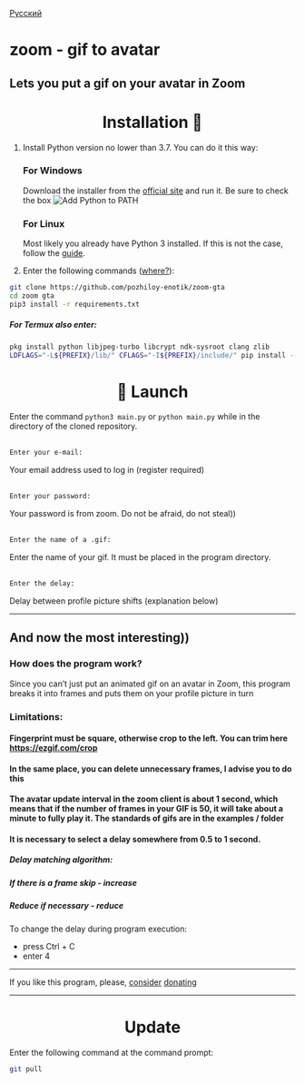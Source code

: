 [Русский](README.md)

# zoom - gif to avatar
## Lets you put a gif on your avatar in Zoom
<h1 align = "center"> Installation 🚀 </h1>


1. Install Python version no lower than 3.7. You can do it this way:

    <h3> For Windows </h3>

    Download the installer from the [official site](https://www.python.org/downloads/) and run it. Be sure to check the box ![Add Python to PATH](https://user-images.githubusercontent.com/42045258/69171091-557d2780-0b0c-11ea-8adf-7f819357f041.png)
    
    <h3> For Linux </h3>

    Most likely you already have Python 3 installed. If this is not the case, follow the [guide](https://realpython.com/installing-python/#linux).

2. Enter the following commands ([where?](Http://comp-profi.com/kak-vyzvat-komandnuyu-stroku-ili-konsol-windows/)):

```sh
git clone https://github.com/pozhiloy-enotik/zoom-gta
cd zoom gta
pip3 install -r requirements.txt
```
#####      For Termux also enter:
```sh
pkg install python libjpeg-turbo libcrypt ndk-sysroot clang zlib
LDFLAGS="-L${PREFIX}/lib/" CFLAGS="-I${PREFIX}/include/" pip install --upgrade wheel pillow
```




<h1 align = "center"> 🚩 Launch </h1>

Enter the command `python3 main.py` or `python main.py` while in the directory of the cloned repository. <br/>
  <br/>
```sh
Enter your e-mail:
```
Your email address used to log in (register required) <br/>
  <br/>
```sh
Enter your password:
```
Your password is from zoom. Do not be afraid, do not steal)) <br/>
  <br/>
```sh
Enter the name of a .gif:
```
Enter the name of your gif. It must be placed in the program directory. <br/>
  <br/>
```sh
Enter the delay:
```
Delay between profile picture shifts (explanation below)

____

## And now the most interesting))
### How does the program work?
Since you can’t just put an animated gif on an avatar in Zoom, this program breaks it into frames and puts them on your profile picture in turn

### Limitations:
#### Fingerprint must be square, otherwise crop to the left. You can trim here https://ezgif.com/crop
#### In the same place, you can delete unnecessary frames, I advise you to do this

#### The avatar update interval in the zoom client is about 1 second, which means that if the number of frames in your GIF is 50, it will take about a minute to fully play it. The standards of gifs are in the examples / folder
#### It is necessary to select a delay somewhere from 0.5 to 1 second.
##### Delay matching algorithm:
##### If there is a frame skip - increase
##### Reduce if necessary - reduce
To change the delay during program execution:
- press Ctrl + C
- enter 4
____
If you like this program, please, [consider](https://donatepay.ru/don/pozhiloyenotik) [donating](https://www.donationalerts.com/r/pozhiloyenotik)

____
<h1 align = "center"> Update </h1>

Enter the following command at the command prompt:
```sh
git pull
```
